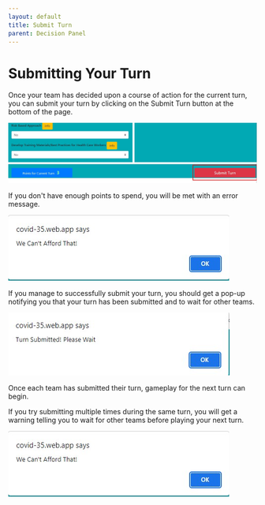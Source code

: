 ```yaml
---
layout: default
title: Submit Turn
parent: Decision Panel
---
```


# Submitting Your Turn

Once your team has decided upon a course of action for the current turn, you can submit your turn by clicking on the Submit Turn button at the bottom of the page.

![Submit Turn](https://github.com/CodyCodingCode/Covid-35/blob/gh-pages/assets/images/Submit_Turn.jpg?raw=true)

If you don't have enough points to spend, you will be met with an error message.

![insufficient points](https://github.com/CodyCodingCode/Covid-35/blob/gh-pages/assets/images/Insufficient_Funds.jpg?raw=true)

If you manage to successfully submit your turn, you should get a pop-up notifying you that your turn has been submitted and to wait for other teams.

![Turn Submitted](https://github.com/CodyCodingCode/Covid-35/blob/gh-pages/assets/images/Turn_Submitted.jpg?raw=true)

Once each team has submitted their turn, gameplay for the next turn can begin.

If you try submitting multiple times during the same turn, you will get a warning telling you to wait for other teams before playing your next turn.

![Turn Ahead](https://github.com/CodyCodingCode/Covid-35/blob/gh-pages/assets/images/Insufficient_Funds.jpg?raw=true)
